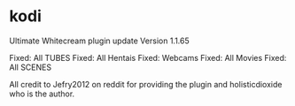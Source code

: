 # kodi
Ultimate Whitecream plugin update	Version 1.1.65 

Fixed: All TUBES
Fixed: All Hentais
Fixed: Webcams
Fixed: All Movies
Fixed: All SCENES

All credit to Jefry2012 on reddit for providing the plugin and holisticdioxide who is the author.
